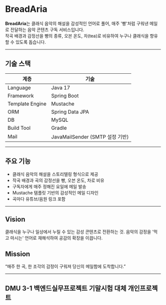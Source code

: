 # BreadAria

**BreadAria**는 클래식 음악의 해설을 감성적인 언어로 풀어, 매주 '빵'처럼 구워낸 메일로 전달하는 음악 콘텐츠 구독 서비스입니다.  
작곡 배경과 감정선을 빵의 종류, 오븐 온도, 차(tea)로 비유하여 누구나 클래식을 향유할 수 있도록 돕습니다.

---

## 기술 스택

| 계층 | 기술 |
|------|------|
| Language | Java 17 |
| Framework | Spring Boot |
| Template Engine | Mustache |
| ORM | Spring Data JPA |
| DB | MySQL |
| Build Tool | Gradle |
| Mail | JavaMailSender (SMTP 설정 기반) |

---

## 주요 기능

- 클래식 음악의 해설을 스토리텔링 형식으로 제공
- 작곡 배경과 곡의 감정선을 빵, 오븐 온도, 차로 비유
- 구독자에게 매주 정해진 요일에 메일 발송
- Mustache 템플릿 기반의 감성적인 메일 디자인
- 곡마다 유튜브/음원 링크 포함

---

## Vision

클래식을 누구나 일상에서 누릴 수 있는 감성 콘텐츠로 전환하는 것.
음악의 감정을 '먹고 마시는' 언어로 재해석하여 공감의 확장을 이끕니다.

## Mission

“매주 한 곡, 한 조각의 감정이 구워져 당신의 메일함에 도착합니다.”

---

## DMU 3-1 백엔드실무프로젝트 기말시험 대체 개인프로젝트

